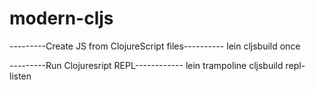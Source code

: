 # modern-cljs

---------Create JS from ClojureScript files----------
lein cljsbuild once

---------Run Clojuresript REPL------------
lein trampoline cljsbuild repl-listen